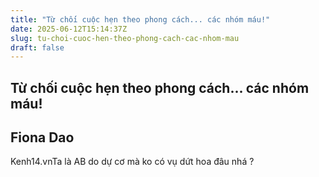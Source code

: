```yaml
---
title: "Từ chối cuộc hẹn theo phong cách... các nhóm máu!"
date: 2025-06-12T15:14:37Z
slug: tu-choi-cuoc-hen-theo-phong-cach-cac-nhom-mau
draft: false
---
```


## Từ chối cuộc hẹn theo phong cách... các nhóm máu!

## Fiona Dao

Kenh14.vnTa là AB do dự cơ mà ko có vụ dứt hoa đâu nhá ?